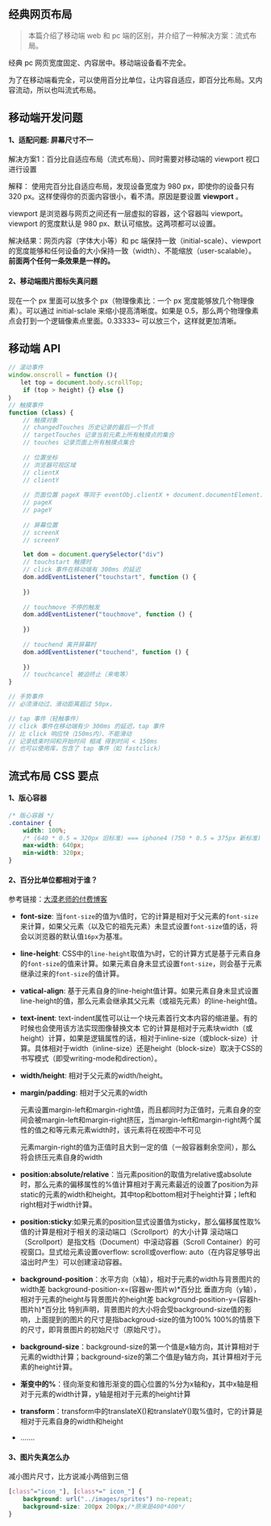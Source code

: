 ## 经典网页布局

> 本篇介绍了移动端 web 和 pc 端的区别，并介绍了一种解决方案：流式布局。

经典 pc 网页宽度固定、内容居中。移动端设备看不完全。

为了在移动端看完全，可以使用百分比单位，让内容自适应，即百分比布局。又内容流动，所以也叫流式布局。

## 移动端开发问题

#### 1、适配问题: 屏幕尺寸不一

解决方案1：百分比自适应布局（流式布局）、同时需要对移动端的 viewport 视口进行设置

解释： 使用完百分比自适应布局，发现设备宽度为 980 px，即使你的设备只有 320 px。这样使得你的页面内容很小，看不清。原因是要设置 **viewport** 。

viewport 是浏览器与网页之间还有一层虚拟的容器，这个容器叫 viewport。viewport 的宽度默认是 980 px、默认可缩放。这两项都可以设置。

解决结果：网页内容（字体大小等）和 pc 端保持一致（initial-scale）、viewport 的宽度能够和任何设备的大小保持一致（width）、不能缩放（user-scalable）。**前面两个任何一条效果是一样的。**

#### 2、移动端图片图标失真问题

现在一个 px 里面可以放多个 px（物理像素比：一个 px 宽度能够放几个物理像素）。可以通过 initial-sclale 来缩小提高清晰度。如果是 0.5，那么两个物理像素点会打到一个逻辑像素点里面。0.33333~ 可以放三个，这样就更加清晰。

## 移动端 API

```javascript
// 滚动事件
window.onscroll = function ()｛
　　let top = document.body.scrollTop;
	if (top > height) {} else {}
｝
// 触摸事件
function (class) {
    // 触摸对象
    // changedTouches 历史记录的最后一个节点
    // targetTouches 记录当前元素上所有触摸点的集合
    // touches 记录页面上所有触摸点集合
    
    // 位置坐标
    // 浏览器可视区域
    // clientX
    // clientY
    
    // 页面位置 pageX 等同于 eventObj.clientX + document.documentElement.scrollLeft
    // pageX
    // pageY
    
    // 屏幕位置
    // screenX
    // screenY

    let dom = document.querySelector("div")
    // touchstart 触摸时
    // click 事件在移动端有 300ms 的延迟 
    dom.addEventListener("touchstart", function () {
        
    })
    
    // touchmove 不停的触发
    dom.addEventListener("touchmove", function () {
        
    })
    
    // touchend 离开屏幕时
    dom.addEventListener("touchend", function () {
        
    })
    // touchcancel 被迫终止（来电等）
}

// 手势事件
// 必须滑动过、滑动距离超过 50px，

// tap 事件（轻触事件）
// click 事件在移动端有少 300ms 的延迟，tap 事件
// 比 click 响应快（150ms内）、不能滑动
// 记录结束时间和开始时间 相减 得到时间 < 150ms
// 也可以使用库，包含了 tap 事件（如 fastclick）
```

## 流式布局 CSS 要点

#### 1、版心容器

```css
/* 版心容器 */
.container {
    width: 100%;
    /* (640 * 0.5 = 320px 旧标准) === iphone4 (750 * 0.5 = 375px 新标准) === iphone6 设计稿多大就写多大 */
    max-width: 640px;
    min-width: 320px;
}
```

#### 2、百分比单位都相对于谁？

参考链接：[大漠老师的付费博客](https://www.w3cplus.com/css/a-percentage-unit-in-css.html)

- **font-size**: 当`font-size`的值为`%`值时，它的计算是相对于父元素的`font-size`来计算，如果父元素（以及它的祖先元素）未显式设置`font-size`值的话，将会以浏览器的默认值`16px`为基准。

- **line-height**: CSS中的`line-height`取值为`%`时，它的计算方式是基于元素自身的`font-size`的值来计算。如果元素自身未显式设置`font-size`，则会基于元素继承过来的`font-size`的值计算。

- **vatical-align**: 基于元素自身的line-height值计算。如果元素自身未显式设置line-height的值，那么元素会继承其父元素（或祖先元素）的line-height值。

- **text-inent**: text-indent属性可以让一个块元素首行文本内容的缩进量。有的时候也会使用该方法实现图像替换文本
  它的计算是相对于元素块width（或height）计算，如果是逻辑属性的话，相对于inline-size（或block-size）计算。具体相对于width（inline-size）还是height（block-size）取决于CSS的书写模式（即受writing-mode和direction）。

- **width/height**: 相对于父元素的width/height。

- **margin/padding**: 相对于父元素的width

  元素设置margin-left和margin-right值，而且都同时为正值时，元素自身的空间会被margin-left和margin-right挤压，当margin-left和margin-right两个属性的值之和等元素元素width时，该元素将在视图中不可见

  元素margin-right的值为正值时且大到一定的值（一般容器剩余空间），那么将会挤压元素自身的width

- **position:absolute/relative**：当元素position的取值为relative或absolute时，那么元素的偏移属性的%值计算相对于离元素最近的设置了position为非static的元素的width和height。其中top和bottom相对于height计算；left和right相对于width计算。

- **position:sticky**:如果元素的position显式设置值为sticky，那么偏移属性取%值的计算是相对于相关的滚动端口（Scrollport）的大小计算
  滚动端口（Scrollport）是指文档（Document）中滚动容器（Scroll Container）的可视窗口。显式给元素设置overflow: scroll或overflow: auto（在内容足够导出溢出时产生）可以创建滚动容器。

- **background-position**：水平方向（x轴），相对于元素的width与背景图片的width差 background-position-x=(容器w-图片w)*百分比
  垂直方向（y轴），相对于元素的height与背景图片的height差 background-position-y=(容器h-图片h)*百分比
  特别声明，背景图片的大小将会受background-size值的影响，上面提到的图片的尺寸是指backgroud-size的值为100% 100%的情景下的尺寸，即背景图片的初始尺寸（原始尺寸）。

- **background-size**：background-size的第一个值是x轴方向，其计算相对于元素的width计算；background-size的第二个值是y轴方向，其计算相对于元素的height计算。

- **渐变中的%**：径向渐变和锥形渐变的圆心位置的%分为x轴和y，其中x轴是相对于元素的width计算，y轴是相对于元素的height计算

- **transform**：transform中的translateX()和translateY()取%值时，它的计算是相对于元素自身的width和height

- .......

#### 3、图片失真怎么办

减小图片尺寸，比方说减小两倍到三倍

```css
[class^="icon_"], [class*=" icon_"] {
    background: url("../images/sprites") no-repeat;
    background-size: 200px 200px;/*原来是400*400*/
}
```
